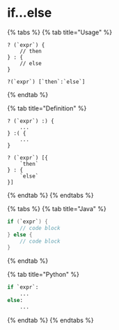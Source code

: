 # if...else

{% tabs %}
{% tab title="Usage" %}
```
? (`expr`) {
    // then
} : {
    // else
}

?(`expr`) [`then`:`else`]
```
{% endtab %}

{% tab title="Definition" %}
```
? (`expr`) :) {
    ...
} :( {
    ... 
}

? (`expr`) [{
    `then`
} : {
    `else`
}]
```
{% endtab %}
{% endtabs %}

{% tabs %}
{% tab title="Java" %}
```java
if (`expr`) {
    // code block
} else {
    // code block
}
```
{% endtab %}

{% tab title="Python" %}
```python
if `expr`:
    ...
else:
    ...
```
{% endtab %}
{% endtabs %}
